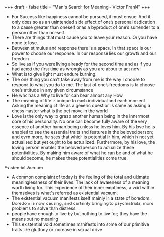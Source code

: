+++
draft = false
title = "Man's Search for Meaning - Victor Frankl"
+++

- For Success like happiness cannot be pursued, it must ensue. And it only does so as an unintended side effect of one’s personal dedication to a cause greater than oneself or as a byproduct of one’s surrender to a person other than oneself
- There are things that must cause you to leave your reason. Or you have none to lose. 
- Between stimulus and response there is a space.  In that space is our power to choose our response.  In our response lies our growth and our freedom
- So live as if you were living already for the second time and as if you had acted the first time as wrongly as you are about to act now!
- What is to give light must endure burning.
- The one thing you can’t take away from me is the way I choose to respond to what you do to me. The last of one’s freedoms is to choose one’s attitude in any given circumstance
- He who has a Why to live for can bear almost any How
- The meaning of life is unique to each individual and each moment. Asking the meaning of life as a generic question is same as asking a chess master what is the bet move in the world
- Love is the only way to grasp another human being in the innermost core of his personality. No one can become fully aware of the very essence of another human being unless he loves him. By his love he is enabled to see the essential traits and features in the beloved person; and even more, he sees that which is potential in him, which is not yet actualized but yet ought to be actualized. Furthermore, by his love, the loving person enables the beloved person to actualize these potentialities. By making him aware of what he can be and of what he should become, he makes these potentialities come true.

Existential Vacuum

- A common complaint of today is the feeling of the total and ultimate meaninglessness of their lives. The lack of awareness of a meaning worth living for. This experience of their inner emptiness, a void within themselves is what's referred as existential vacuum.
- The existential vacuum manifests itself mainly in a state of boredom.  Boredom is now causing, and certainly bringing to psychiatrists, more problems to solve than distress. 
- people have enough to live by but nothing to live for; they have the means but no meaning
- This existential void sometimes manifests into some of our primitive traits like gluttony or increase in sexual drive